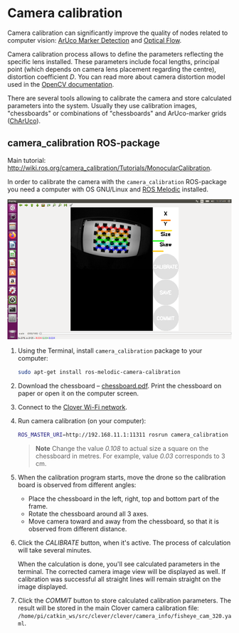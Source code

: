# Camera calibration

Camera calibration can significantly improve the quality of nodes related to computer vision: [ArUco Marker Detection](aruco.md) and [Optical Flow](optical_flow.md).

Camera calibration process allows to define the parameters reflecting the specific lens installed. These parameters include focal lengths, principal point (which depends on camera lens placement regarding the centre), distortion coefficient *D*. You can read more about camera distortion model used in the [OpenCV documentation](https://docs.opencv.org/2.4/modules/calib3d/doc/camera_calibration_and_3d_reconstruction.html).

There are several tools allowing to calibrate the camera and store calculated parameters into the system. Usually they use calibration images, "chessboards" or combinations of "chessboards" and ArUco-marker grids ([ChArUco](https://docs.opencv.org/3.4/df/d4a/tutorial_charuco_detection.html)).

## camera_calibration ROS-package

Main tutorial: http://wiki.ros.org/camera_calibration/Tutorials/MonocularCalibration.

In order to calibrate the camera with the `camera_calibration` ROS-package you need a computer with OS GNU/Linux and [ROS Melodic](ros-install.md) installed.

<img src="../assets/camera_calibration.png" alt="ROS Camera Calibrator" class="zoom center" width=600>

1. Using the Terminal, install `camera_calibration` package to your computer:

    ```bash
    sudo apt-get install ros-melodic-camera-calibration
    ```

2. Download the chessboard – [chessboard.pdf](../assets/chessboard.pdf). Print the chessboard on paper or open it on the computer screen.

3. Connect to the [Clover Wi-Fi network](wifi.md).

4. Run camera calibration (on your computer):

   ```bash
   ROS_MASTER_URI=http://192.168.11.1:11311 rosrun camera_calibration cameracalibrator.py --size 6x8 --square 0.108 image:=/main_camera/image_raw camera:=/main_camera
   ```

   > **Note** Change the value *0.108* to actual size a square on the chessboard in metres. For example, value *0.03* corresponds to 3 cm.

5. When the calibration program starts, move the drone so the calibration board is observed from different angles:

   * Place the chessboard in the left, right, top and bottom part of the frame.
   * Rotate the chessboard around all 3 axes.
   * Move camera toward and away from the chessboard, so that it is observed from different distance.

6. Click the *CALIBRATE* button, when it's active. The process of calculation will take several minutes.

   When the calculation is done, you'll see calculated parameters in the terminal. The corrected camera image view will be displayed as well. If calibration was successful all straight lines will remain straight on the image displayed.

7. Click the *COMMIT* button to store calculated calibration parameters. The result will be stored in the main Clover camera calibration file: `/home/pi/catkin_ws/src/clever/clever/camera_info/fisheye_cam_320.yaml`.
